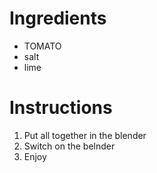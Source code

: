 # Ingredients
- TOMATO
- salt
- lime 

# Instructions
1. Put all together in the blender
1. Switch on the belnder
1. Enjoy
